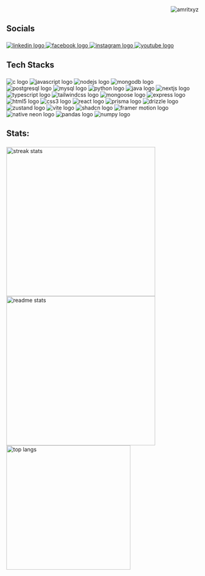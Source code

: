 <p align="right"> <img src="https://komarev.com/ghpvc/?username=bimal009&label=Profile%20views&color=0e75b6&style=flat" alt="amritxyz" /> </p>
<h2 align="left">Socials</h2>

###

<div align="left">

  <a href="https://www.linkedin.com/in/bimal-pandey-246780352/" target="_blank">
    <img src="https://img.shields.io/static/v1?message=LinkedIn&logo=linkedin&label=&color=0077B5&logoColor=white&labelColor=&style=for-the-badge" alt="linkedin logo" />
</a>

<a href="https://www.facebook.com/profile.php?id=61572614645732" target="_blank">
    <img src="https://img.shields.io/static/v1?message=Facebook&logo=facebook&label=&color=1877F2&logoColor=white&labelColor=&style=for-the-badge" alt="facebook logo" />
</a>

<a href="https://www.instagram.com/bunchoo_graphics11/" target="_blank">
    <img src="https://img.shields.io/static/v1?message=Instagram&logo=instagram&label=&color=E4405F&logoColor=white&labelColor=&style=for-the-badge" alt="instagram logo" />
</a>

<a href="https://www.youtube.com/@CodeWithBunchoo" target="_blank">
    <img src="https://img.shields.io/static/v1?message=YouTube&logo=youtube&label=&color=FF0000&logoColor=white&labelColor=&style=for-the-badge" alt="youtube logo" />
</a>

 
  
###

<h2 align="left">Tech Stacks</h2>

###
  
</div>
<div align="left">
 <img src="https://img.shields.io/badge/C-A8B9CC?logo=c&logoColor=black&style=for-the-badge" alt="c logo" />
<img src="https://img.shields.io/badge/JavaScript-F7DF1E?logo=javascript&logoColor=black&style=for-the-badge" alt="javascript logo" />
<img src="https://img.shields.io/badge/Node.js-339933?logo=node.js&logoColor=white&style=for-the-badge" alt="nodejs logo" />
<img src="https://img.shields.io/badge/MongoDB-47A248?logo=mongodb&logoColor=white&style=for-the-badge" alt="mongodb logo" />
<img src="https://img.shields.io/badge/PostgreSQL-336791?logo=postgresql&logoColor=white&style=for-the-badge" alt="postgresql logo" />
<img src="https://img.shields.io/badge/MySQL-4479A1?logo=mysql&logoColor=white&style=for-the-badge" alt="mysql logo" />
<img src="https://img.shields.io/badge/Python-3776AB?logo=python&logoColor=white&style=for-the-badge" alt="python logo" />
<img src="https://img.shields.io/badge/Java-007396?logo=java&logoColor=white&style=for-the-badge" alt="java logo" />
<img src="https://img.shields.io/badge/Next.js-000000?logo=next.js&logoColor=white&style=for-the-badge" alt="nextjs logo" />
<img src="https://img.shields.io/badge/TypeScript-3178C6?logo=typescript&logoColor=white&style=for-the-badge" alt="typescript logo" />
<img src="https://img.shields.io/badge/Tailwind%20CSS-06B6D4?logo=tailwindcss&logoColor=white&style=for-the-badge" alt="tailwindcss logo" />
<img src="https://img.shields.io/badge/Mongoose-880D1E?logo=mongoose&logoColor=white&style=for-the-badge" alt="mongoose logo" />
<img src="https://img.shields.io/badge/Express.js-000000?logo=express&logoColor=white&style=for-the-badge" alt="express logo" />
<img src="https://img.shields.io/badge/HTML5-E34F26?logo=html5&logoColor=white&style=for-the-badge" alt="html5 logo" />
<img src="https://img.shields.io/badge/CSS3-1572B6?logo=css3&logoColor=white&style=for-the-badge" alt="css3 logo" />
<img src="https://img.shields.io/badge/React-61DAFB?logo=react&logoColor=black&style=for-the-badge" alt="react logo" />
<img src="https://img.shields.io/badge/Prisma-2D3748?logo=prisma&logoColor=white&style=for-the-badge" alt="prisma logo" />
<img src="https://img.shields.io/badge/Drizzle-FF6347?logo=drizzle&logoColor=white&style=for-the-badge" alt="drizzle logo" />
<img src="https://img.shields.io/badge/Zustand-000000?logo=zotero&logoColor=white&style=for-the-badge" alt="zustand logo" />
<img src="https://img.shields.io/badge/Vite-646CFF?logo=vite&logoColor=white&style=for-the-badge" alt="vite logo" />
<img src="https://img.shields.io/badge/Shadcn/UI-000000?logo=vercel&logoColor=white&style=for-the-badge" alt="shadcn logo" />
<img src="https://img.shields.io/badge/Framer--Motion-EF4E4E?logo=framer&logoColor=white&style=for-the-badge" alt="framer motion logo" />
<img src="https://img.shields.io/badge/Native%20Neon-000000?logo=neon&logoColor=white&style=for-the-badge" alt="native neon logo" />
<img src="https://img.shields.io/badge/Pandas-150458?logo=pandas&logoColor=white&style=for-the-badge" alt="pandas logo" />
<img src="https://img.shields.io/badge/NumPy-013243?logo=numpy&logoColor=white&style=for-the-badge" alt="numpy logo" />

</div>



<h2 align="left">Stats: </h2>

###

<div align="left">
<img width=390 src="https://github-readme-streak-stats-salesp07.vercel.app/?user=bimal009&count_private=true&theme=react&border_radius=10" alt="streak stats"/>
</div>

<div align="left">
  <img width=390 src="https://github-readme-stats-salesp07.vercel.app/api?username=bimal009&count_private=true&show_icons=true&theme=react&rank_icon=github&border_radius=10" alt="readme stats" />
</div>

<div align="left">
  <img width=325 align="center" src="https://github-readme-stats-salesp07.vercel.app/api/top-langs/?username=bimal009&hide=HTML&langs_count=8&layout=compact&theme=react&border_radius=10&size_weight=0.5&count_weight=0.5&exclude_repo=github-readme-stats" alt="top langs" />
</div>

###


###
